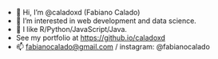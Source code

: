 - 👋 Hi, I’m @caladoxd (Fabiano Calado)
- 👀 I’m interested in web development and data science.
- 🌱 I like R/Python/JavaScript/Java.
- See my portfolio at https://github.io/caladoxd
- 📫 fabianocalado@gmail.com / instagram: @fabianocalado

<!---
caladoxd/caladoxd is a ✨ special ✨ repository because its `README.md` (this file) appears on your GitHub profile.
You can click the Preview link to take a look at your changes.
--->
